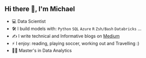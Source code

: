## Hi there 👋, I'm Michael 

- :computer: Data Scientist
- :hammer_and_wrench: I build models with: `Python` `SQL` `Azure` `R` `Zsh/Bash` `Databricks` ...
- :writing_hand: I write technical and Informative blogs on [Medium](https://medium.com/@mosuji10)
- ⚡ I enjoy: reading, playing soccer, working out and Travelling :) 
- :student: Master's in Data Analytics

